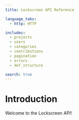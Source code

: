 ```yaml
---
title: Lockscreen API Reference

language_tabs:
  - http: HTTP

includes:
  - projects
  - users
  - categories
  - contributions
  - pagination
  - errors
  - def_structure

search: true
---
```


# Introduction

Welcome to the Lockscreen API!
